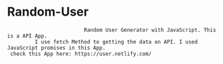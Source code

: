 # Random-User
                             Random User Generator with JavaScript. This is a API App.
             I use fetch Method to getting the data on API. I used JavaScript promises in this App.
     check this App here: https://user.netlify.com/
